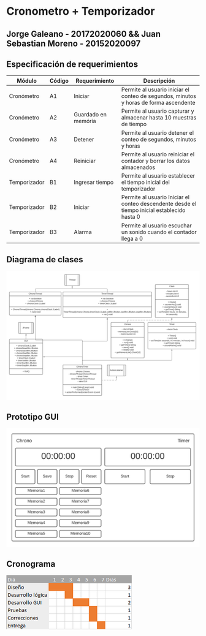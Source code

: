 # Cronometro + Temporizador

## Jorge Galeano - 20172020060 && Juan Sebastian Moreno - 20152020097

## Especificación de requerimientos
| Módulo | Código | Requerimiento | Descripción | 
| ------------- | ------------- | ------------- | ------------- | 
| Cronómetro | A1 |	Iniciar | Permite al usuario iniciar el conteo de segundos, minutos y horas de forma ascendente | 
| Cronómetro | A2 |	Guardado en memória | Permite al usuario capturar y almacenar hasta 10 muestras de tiempo | 
| Cronómetro | A3 |	Detener | Permite al usuario detener el conteo de segundos, minutos y horas | 
| Cronómetro | A4 |	Reiniciar | Permite al usuario reiniciar el contador y borrar los datos almacenados | 
| Temporizador | B1 |	Ingresar tiempo | Permite al usuario establecer el tiempo inicial del temporizador | 
| Temporizador | B2 |	Iniciar | Permite al usuario Iniciar el conteo descendente desde el tiempo inicial establecido hasta 0 | 
| Temporizador | B3 |	Alarma | Permite al usuario escuchar un sonido cuando el contador llega a 0 | 

## Diagrama de clases
![Diagrama de clases](clases3.png)

## Prototipo GUI
![Prototipo GUI](mockup.png)

## Cronograma
![Cronograma](schedule.png)
